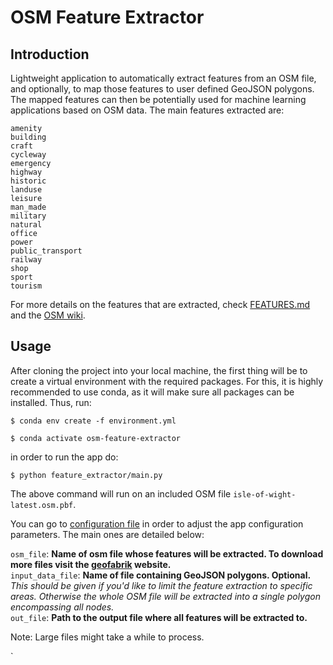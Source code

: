 # OSM Feature Extractor

## Introduction

Lightweight application to automatically extract features from an OSM file, and optionally, to map those features to 
user defined GeoJSON polygons. The mapped features can then be potentially used for machine learning applications based
on OSM data. The main features extracted are:

`amenity` <br>
`building` <br>
`craft` <br>
`cycleway` <br>
`emergency` <br>
`highway` <br>
`historic` <br>
`landuse` <br>
`leisure` <br>
`man_made` <br>
`military` <br>
`natural` <br>
`office` <br>
`power` <br>
`public_transport` <br>
`railway` <br>
`shop` <br>
`sport` <br>
`tourism`

For more details on the features that are extracted, check [FEATURES.md](feature_extractor/feature_augmenting/FEATURES.md) and 
the [OSM wiki](https://wiki.openstreetmap.org/wiki/Map_Features).

## Usage

After cloning the project into your local machine, the first thing will be to create a virtual environment with 
the required packages. For this, it is highly recommended to use conda, as it will make sure all packages can be 
installed. Thus, run:

```shell script
$ conda env create -f environment.yml

$ conda activate osm-feature-extractor 
```

in order to run the app do:

```shell script
$ python feature_extractor/main.py
```

The above command will run on an included OSM file `isle-of-wight-latest.osm.pbf`.

You can go to [configuration file](proj.conf) in order to adjust the app configuration parameters. 
The main ones are detailed below:

`osm_file`: __Name of osm file whose features will be extracted. To download more files visit the 
[geofabrik](https://download.geofabrik.de/) website.__ <br>
`input_data_file`: __Name of file containing GeoJSON polygons. Optional.__ _This should be given if you'd like to limit 
the feature extraction to specific areas. Otherwise the whole OSM file will be extracted into a single 
polygon encompassing all nodes._ <br>
`out_file`: __Path to the output file where all features will be extracted to.__ <br>

Note: Large files might take a while to process.

`

